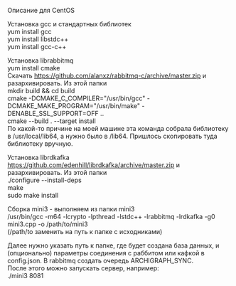 Описание для CentOS

Установка gcc и стандартных библиотек  
yum install gcc  
yum install libstdc++  
yum install gcc-c++
  
Установка librabbitmq  
yum install cmake  
Скачать https://github.com/alanxz/rabbitmq-c/archive/master.zip и разархивировать. Из этой папки  
mkdir build && cd build  
cmake -DCMAKE_C_COMPILER="/usr/bin/gcc" -DCMAKE_MAKE_PROGRAM="/usr/bin/make" -DENABLE_SSL_SUPPORT=OFF ..  
cmake --build . --target install  
По какой-то причине на моей машине эта команда собрала библиотеку в /usr/local/lib64, а нужно было в /lib64. Пришлось скопировать туда библиотеку вручную.  
  
Установка librdkafka  
https://github.com/edenhill/librdkafka/archive/master.zip и разархивировать. Из этой папки  
./configure --install-deps  
make  
sudo make install  
  
Сборка mini3 - выполняем из папки mini3  
/usr/bin/gcc -m64 -lcrypto -lpthread -lstdc++ -lrabbitmq -lrdkafka -g0 mini3.cpp -o /path/to/mini3  
(/path/to заменить на путь к папке с исходниками)  
  
Далее нужно указать путь к папке, где будет создана база данных, и (опционально) параметры соединения с раббитом или кафкой в config.json. В rabbitmq создать очередь ARCHIGRAPH_SYNC.  
После этого можно запускать сервер, например:  
./mini3 8081  


